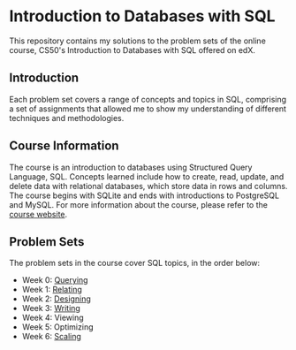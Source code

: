 # Introduction to Databases with SQL
This repository contains my solutions to the problem sets of the online course, CS50's Introduction to Databases with SQL offered on edX.

## Introduction
Each problem set covers a range of concepts and topics in SQL, comprising a set of assignments that allowed me to show my understanding of different techniques and methodologies.

## Course Information
The course is an introduction to databases using Structured Query Language, SQL. Concepts learned include how to create, read, update, and delete data with relational databases, which store data in rows and columns. The course begins with SQLite and ends with introductions to PostgreSQL and MySQL. For more information about the course, please refer to the [course website](https://www.edx.org/learn/sql/harvard-university-cs50-s-introduction-to-databases-with-sql).

## Problem Sets
The problem sets in the course cover SQL topics, in the order below:
- Week 0: [Querying](week0)
- Week 1: [Relating](week1)
- Week 2: [Designing](week2)
- Week 3: [Writing](week3)
- Week 4: Viewing
- Week 5: Optimizing
- Week 6: [Scaling](week6)
